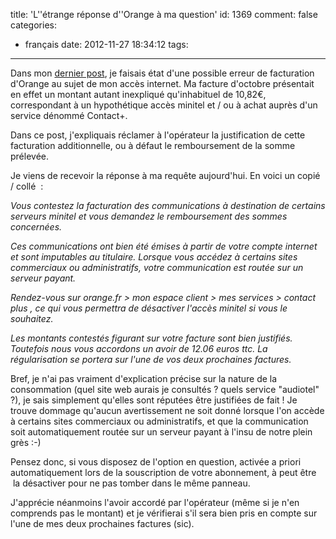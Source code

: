 title: 'L''étrange réponse d''Orange à ma question'
id: 1369
comment: false
categories:
  - français
date: 2012-11-27 18:34:12
tags:
---

Dans mon [dernier post](http://farcy.me/blog/clients-orange-connaissez-vous-le-3629 "Clients Orange, connaissez-vous le 3629 ?"), je faisais état d'une possible erreur de facturation d'Orange au sujet de mon accès internet. Ma facture d'octobre présentait en effet un montant autant inexpliqué qu'inhabituel de 10,82€, correspondant à un hypothétique accès minitel et / ou à achat auprès d'un service dénommé Contact+.

Dans ce post, j'expliquais réclamer à l'opérateur la justification de cette facturation additionnelle, ou à défaut le remboursement de la somme prélevée.

Je viens de recevoir la réponse à ma requête aujourd'hui. En voici un copié / collé  :

_Vous contestez la facturation des communications à destination de certains serveurs minitel et vous demandez le remboursement des sommes concernées._

_Ces communications ont bien été émises à partir de votre compte internet et sont imputables au titulaire. Lorsque vous accédez à certains sites commerciaux ou administratifs, votre communication est routée sur un serveur payant._

_Rendez-vous sur orange.fr &gt; mon espace client &gt; mes services &gt; contact plus , ce qui vous permettra de désactiver l'accès minitel si vous le souhaitez._

_Les montants contestés figurant sur votre facture sont bien justifiés. Toutefois nous vous accordons un avoir de 12.06 euros ttc. La régularisation se portera sur l'une de vos deux prochaines factures._

Bref, je n'ai pas vraiment d'explication précise sur la nature de la consommation (quel site web aurais je consultés ? quels service "audiotel" ?), je sais simplement qu'elles sont réputées être justifiées de fait ! Je trouve dommage qu'aucun avertissement ne soit donné lorsque l'on accède à certains sites commerciaux ou administratifs, et que la communication soit automatiquement routée sur un serveur payant à l'insu de notre plein grès :-)

Pensez donc, si vous disposez de l'option en question, activée a priori automatiquement lors de la souscription de votre abonnement, à peut être  la désactiver pour ne pas tomber dans le même panneau.

J'apprécie néanmoins l'avoir accordé par l'opérateur (même si je n'en comprends pas le montant) et je vérifierai s'il sera bien pris en compte sur l'une de mes deux prochaines factures (sic).

<!--cforms name="Vérification"-->

&nbsp;